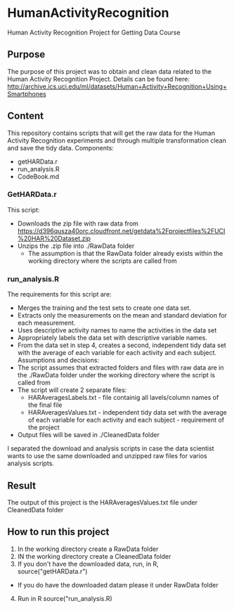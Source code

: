 # HumanActivityRecognition
Human Activity Recognition Project for Getting Data Course

## Purpose
The purpose of this project was to obtain and clean data related to the Human Activity Recognition Project.
Details can be found here: http://archive.ics.uci.edu/ml/datasets/Human+Activity+Recognition+Using+Smartphones 

## Content
This repository contains scripts that will get the raw data for the Human Activity Recognition experiments and through multiple transformation clean and save the tidy data.
Components:
* getHARData.r
* run_analysis.R
* CodeBook.md

### GetHARData.r
This script: 
* Downloads the zip file with raw data from https://d396qusza40orc.cloudfront.net/getdata%2Fprojectfiles%2FUCI%20HAR%20Dataset.zip
* Unzips the .zip file into ./RawData folder
  * The assumption is that the RawData folder already exists within the working directory where the scripts are called from

### run_analysis.R
The requirements for this script are:
* Merges the training and the test sets to create one data set.
* Extracts only the measurements on the mean and standard deviation for each measurement. 
* Uses descriptive activity names to name the activities in the data set
* Appropriately labels the data set with descriptive variable names. 
* From the data set in step 4, creates a second, independent tidy data set with the average of each variable for each activity and each subject.
Assumptions and decisions:
* The script assumes that extracted folders and files with raw data are in the ./RawData folder under the working directory where the script is called from
* The script will create 2 separate files:
  * HARAveragesLabels.txt - file containig all lavels/column names of the final file
  * HARAveragesValues.txt - independent tidy data set with the average of each variable for each activity and each subject - requirement of the project
* Output files will be saved in ./CleanedData folder

I separated the download and analysis scripts in case the data scientist wants to use the same downloaded and unzipped raw files for varios analysis scripts.
## Result
The output of this project is the HARAveragesValues.txt file under CleanedData folder

## How to run this project
1. In the working directory create a RawData folder
2. IN the working directory create a CleanedData folder
3. If you don't have the downloaded data, run, in R, source("getHARData.r")
  * If you do have the downloaded datam please it under RawData folder
4. Run in R source("run_analysis.R)
